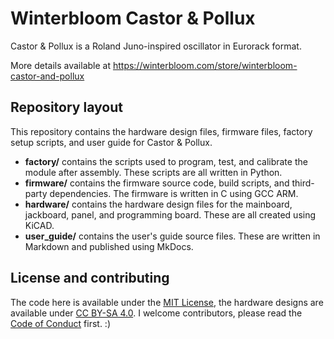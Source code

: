 # Winterbloom Castor & Pollux

Castor & Pollux is a Roland Juno-inspired oscillator in Eurorack format.

More details available at https://winterbloom.com/store/winterbloom-castor-and-pollux

## Repository layout

This repository contains the hardware design files, firmware files, factory setup scripts, and user guide for Castor & Pollux.

- **factory/** contains the scripts used to program, test, and calibrate the module after assembly. These scripts are all written in Python.
- **firmware/** contains the firmware source code, build scripts, and third-party dependencies. The firmware is written in C using GCC ARM.
- **hardware/** contains the hardware design files for the mainboard, jackboard, panel, and programming board. These are all created using KiCAD.
- **user_guide/** contains the user's guide source files. These are written in Markdown and published using MkDocs.

## License and contributing

The code here is available under the [MIT License](firmware/LICENSE), the hardware designs are available under [CC BY-SA 4.0](hardware/LICENSE). I welcome contributors, please read the [Code of Conduct](CODE_OF_CONDUCT.md) first. :)
